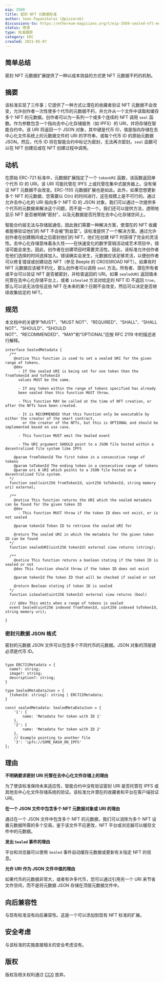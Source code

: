 ```yaml
---
eip: 3569
title: 密封 NFT 元数据标准
author: Sean Papanikolas (@pizzarob)
discussions-to: https://ethereum-magicians.org/t/eip-3569-sealed-nft-metadata-standard/7130
status: 停滞
type: 标准跟踪
category: ERC
created: 2021-05-07
---
```


## 简单总结

密封 NFT 元数据扩展提供了一种以成本效益的方式使 NFT 元数据不朽的机制。

## 摘要

该标准实现了三件事；它提供了一种方式让潜在的收藏者验证 NFT 元数据不会改变，允许创作者一次性使多个代币的元数据不朽，并允许从一个文件中读取和缓存多个 NFT 的元数据。创作者可以为一系列一个或多个连续的 NFT 调用 `seal` 函数。作为参数包含一个指向去中心化存储服务（如 IPFS）的 URI，并将存储在智能合约中。该 URI 将返回一个 JSON 对象，其中键是代币 ID，值是指向存储在去中心化文件系统上的元数据文件的 URI 的字符串，或每个代币 ID 的原始元数据 JSON。然后，代币 ID 将在智能合约中标记为密封，无法再次密封。`seal` 函数可以在 NFT 创建后或在 NFT 创建过程中调用。

## 动机

在原始 ERC-721 标准中，元数据扩展指定了一个 `tokenURI` 函数，该函数返回单个代币 ID 的 URI。该 URI 可能托管在 IPFS 上或托管在集中式服务器上。没有保证 NFT 元数据不会改变。ERC-1155 元数据扩展也是如此。此外，如果您想更新多个 NFT 的元数据，您需要以 O(n) 的时间进行，这在规模上是不可行的。通过允许去中心化的 URI 指向多个 NFT ID 的 JSON 对象，我们可以通过一次提供多个代币的元数据来解决这个问题，而不是一次一个。我们还可以提供方法，透明地显示 NFT 是否被明确“密封”，以及元数据是否托管在去中心化存储空间上。

智能合约层无法与存储层通信，因此我们需要一种解决方案，使潜在的 NFT 收藏者能够验证他们的 NFT 不会被“割韭菜”。该标准提供了一个解决方案。通过允许创作者在创建期间或之后密封他们的 NFT，他们在创建 NFT 时获得了完全的灵活性。去中心化存储意味着永久性——在快速变化的数字营销活动或艺术项目中，错误可能会发生。因此，创作者在创建项目时需要灵活性。因此，该标准允许创作者在他们选择的时间选择加入。错误确实会发生，元数据应该足够灵活，以便创作者可以修复错误或创建动态 NFT（参见 Beeple 的 CROSSROAD NFT）。如果有时 NFT 元数据应该被不朽化，那么创作者可以调用 `seal` 方法。所有者、潜在所有者或平台可以验证 NFT 是否被密封，并检查返回的 URI。如果 `sealedURI` 返回值未托管在去中心化存储平台上，或者 `isSealed` 方法对给定的 NFT ID 不返回 `true`，那么可以说无法信任这些 NFT 在未来的某个日期不会改变，然后可以决定是否继续收集给定的 NFT。

## 规范

本文档中的关键字“MUST”、“MUST NOT”、“REQUIRED”、“SHALL”、“SHALL NOT”、“SHOULD”、“SHOULD NOT”、“RECOMMENDED”、“MAY”和“OPTIONAL”应按 RFC 2119 中的描述进行解释。

```
interface SealedMetadata {
  /**
    @notice This function is used to set a sealed URI for the given range of tokens.
    @dev
      - If the sealed URI is being set for one token then the fromTokenId and toTokenId
      values MUST be the same.

      - If any token within the range of tokens specified has already
      been sealed then this function MUST throw.

      - This function MAY be called at the time of NFT creation, or after the NFTs have been created.

      - It is RECOMMENDED that this function only be executable by either the creator of the smart contract,
        or the creator of the NFTs, but this is OPTIONAL and should be implemented based on use case.

      - This function MUST emit the Sealed event

      - The URI argument SHOULD point to a JSON file hosted within a decentralized file system like IPFS

    @param fromTokenId The first token in a consecutive range of tokens
    @param toTokenId The ending token in a consecutive range of tokens
    @param uri A URI which points to a JSON file hosted on a decentralized file system.
  */
  function seal(uint256 fromTokenId, uint256 toTokenId, string memory uri) external;

  /**
    @notice This function returns the URI which the sealed metadata can be found for the given token ID
    @dev
      - This function MUST throw if the token ID does not exist, or is not sealed

    @param tokenId Token ID to retrieve the sealed URI for

    @return The sealed URI in which the metadata for the given token ID can be found
  */
  function sealedURI(uint256 tokenId) external view returns (string);

  /**
    @notice This function returns a boolean stating if the token ID is sealed or not
    @dev This function should throw if the token ID does not exist

    @param tokenId The token ID that will be checked if sealed or not

    @return Boolean stating if token ID is sealed
  */
  function isSealed(uint256 tokenId) external view returns (bool)

  /// @dev This emits when a range of tokens is sealed
  event Sealed(uint256 indexed fromTokenId, uint256 indexed toTokenId, string memory uri);

}
```

### 密封元数据 JSON 格式

密封的元数据 JSON 文件可以包含多个不同代币的元数据。JSON 对象的顶层键必须是代币 ID。

```

type ERC721Metadata = {
  name?: string;
  image?: string;
  description?: string;
}

type SealedMetaDataJson = {
  [tokenId: string]: string | ERC721Metadata;
}

const sealedMetadata: SealedMetaDataJson = {
    '1': {
        name: 'Metadata for token with ID 1'
    },
    '2': {
        name: 'Metadata for token with ID 2'
    },
    // Example pointing to another file
    '3': 'ipfs://SOME_HASH_ON_IPFS'
};
```

## 理由

**不明确要求密封 URI 托管在去中心化文件存储上的理由**

为了使该标准保持未来适应性，智能合约中没有验证密封 URI 是否托管在 IPFS 或其他去中心化文件存储系统的验证。该标准允许潜在的收藏者和平台在客户端验证 URI。

**在一个 JSON 文件中包含多个 NFT 元数据对象或 URI 的理由**

通过在一个 JSON 文件中包含多个 NFT 的元数据，我们可以消除为多个 NFT 设置元数据所需的多个交易。鉴于该文件不应更改，NFT 平台或浏览器可以缓存文件中的元数据。

**发出 `Sealed` 事件的理由**

平台和浏览器可以使用 `Sealed` 事件自动缓存元数据或更新有关指定 NFT 的信息。

**允许 URI 作为 JSON 文件中值的理由**

如果代币的元数据非常大，或者有许多代币，您可以通过引用另一个 URI 来节省文件空间，而不是将元数据 JSON 存储在顶层元数据文件中。

## 向后兼容性

与现有标准没有向后兼容性。这是一个可以添加到现有 NFT 标准的扩展。

## 安全考虑

与该标准的实施直接相关的安全考虑没有。

## 版权

版权及相关权利通过 [CC0](../LICENSE.md) 放弃。